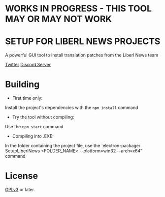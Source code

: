 WORKS IN PROGRESS - THIS TOOL MAY OR MAY NOT WORK
=====

# SETUP FOR LIBERL NEWS PROJECTS

A powerful GUI tool to install translation patches from the Liberl News team

[Twitter](https://twitter.com/SoraNoKisekiFR)
[Discord Server](https://discord.gg/kpgj6ekrF5)



Building
========

- First time only:

Install the project's dependencies with the `npm install` command

- Try the tool without compiling:

Use the `npm start` command

- Compiling into .EXE:

In the folder containing the project file, use the `electron-packager SetupLiberlNews <FOLDER_NAME> --platform=win32 --arch=x64" command

License
=======

[GPLv3](https://www.gnu.org/licenses/gpl-3.0.html) or later.